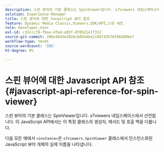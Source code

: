 ```yaml
---
description: 스핀 뷰어의 기본 클래스는 SpinViewer입니다. s7viewers 네임스페이스에서 선언됩니다. 이 JavaScript API에서는 이 특정 클래스의 생성자, 메서드 및 호출 백을 다룹니다.
solution: Experience Manager
title: 스핀 뷰어에 대한 Javascript API 참조
feature: Dynamic Media Classic,Viewers,SDK/API,스핀 세트
role: Developer,User
exl-id: c32cccf8-fbaa-4fed-a95f-0f052141f312
source-git-commit: 206e4643e3926cb85b4be2189743578f88180be7
workflow-type: tm+mt
source-wordcount: '101'
ht-degree: 0%

---
```


# 스핀 뷰어에 대한 Javascript API 참조{#javascript-api-reference-for-spin-viewer}

스핀 뷰어의 기본 클래스는 SpinViewer입니다. s7viewers 네임스페이스에서 선언됩니다. 이 JavaScript API에서는 이 특정 클래스의 생성자, 메서드 및 호출 백을 다룹니다.

다음 모든 예에서 `<instance>`은 `s7viewers.SpinViewer` 클래스에서 인스턴스화된 JavaScript 뷰어 개체의 실제 이름을 나타냅니다.
